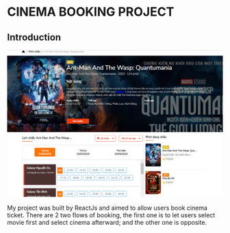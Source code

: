 # CINEMA BOOKING PROJECT

## Introduction

<img src="./Img/FilmInfoImg.png">

My project was built by ReactJs and aimed to allow users book cinema ticket. There are 2 two flows of booking, the first one is to let users select movie first and select cinema afterward; and the other one is opposite.
